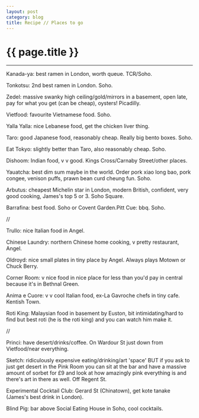 ```yaml
---
layout: post
category: blog
title: Recipe // Places to go
---
```


{{ page.title }}
================


---

Kanada-ya: best ramen in London, worth queue. TCR/Soho.

Tonkotsu: 2nd best ramen in London. Soho.

Zedel: massive swanky high ceiling/gold/mirrors in a basement, open late, pay for what you get (can be cheap), oysters! Picadilly. 

Vietfood: favourite Vietnamese food. Soho.

Yalla Yalla: nice Lebanese food, get the chicken liver thing.

Taro: good Japanese food, reasonably cheap. Really big bento boxes. Soho.

Eat Tokyo: slightly better than Taro, also reasonably cheap. Soho.

Dishoom: Indian food, v v good. Kings Cross/Carnaby Street/other places.

Yauatcha: best dim sum maybe in the world. Order pork xiao long bao, pork congee, venison puffs, prawn bean curd cheung fun. Soho.

Arbutus: cheapest Michelin star in London, modern British, confident, very good cooking, James's top 5 or 3. Soho Square.

Barrafina: best food. Soho or Covent Garden.Pitt Cue: bbq. Soho.

//

Trullo: nice Italian food in Angel.

Chinese Laundry: northern Chinese home cooking, v pretty restaurant, Angel.

Oldroyd: nice small plates in tiny place by Angel. Always plays Motown or Chuck Berry.

Corner Room: v nice food in nice place for less than you'd pay in central because it's in Bethnal Green.

Anima e Cuore: v v cool Italian food, ex-La Gavroche chefs in tiny cafe. Kentish Town.

Roti King: Malaysian food in basement by Euston, bit intimidating/hard to find but best roti (he is the roti king) and you can watch him make it.

//

Princi: have desert/drinks/coffee. On Wardour St just down from Vietfood/near everything.

Sketch: ridiculously expensive eating/drinking/art 'space' BUT if you ask to just get desert in the Pink Room you can sit at the bar and have a massive amount of sorbet for £9 and look at how amazingly pink everything is and there's art in there as well. Off Regent St.

Experimental Cocktail Club: Gerard St (Chinatown), get kote tanake (James's best drink in London).

Blind Pig: bar above Social Eating House in Soho, cool cocktails.


